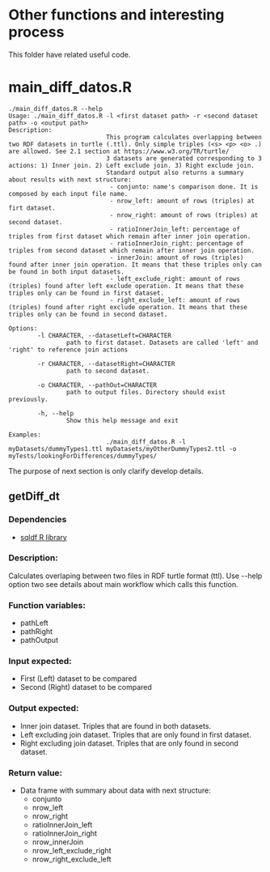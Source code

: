 # Other functions and interesting process

This folder have related useful code.

# main_diff_datos.R

```
./main_diff_datos.R --help
Usage: ./main_diff_datos.R -l <first dataset path> -r <second dataset path> -o <output path>
Description:
                           This program calculates overlapping between two RDF datasets in turtle (.ttl). Only simple triples (<s> <p> <o> .) are allowed. See 2.1 section at https://www.w3.org/TR/turtle/
                           3 datasets are generated corresponding to 3 actions: 1) Inner join. 2) Left exclude join. 3) Right exclude join.
                           Standard output also returns a summary about results with next structure:
                            - conjunto: name's comparison done. It is composed by each input file name.
                            - nrow_left: amount of rows (triples) at firt dataset.
                            - nrow_right: amount of rows (triples) at second dataset.
                            - ratioInnerJoin_left: percentage of triples from first dataset which remain after inner join operation.
                            - ratioInnerJoin_right: percentage of triples from second dataset which remain after inner join operation.
                            - innerJoin: amount of rows (triples) found after inner join operation. It means that these triples only can be found in both input datasets.
                            - left_exclude_right: amount of rows (triples) found after left exclude operation. It means that these triples only can be found in first dataset.
                            - right_exclude_left: amount of rows (triples) found after right exclude operation. It means that these triples only can be found in second dataset.

Options:
        -l CHARACTER, --datasetLeft=CHARACTER
                path to first dataset. Datasets are called 'left' and 'right' to reference join actions

        -r CHARACTER, --datasetRight=CHARACTER
                path to second dataset.

        -o CHARACTER, --pathOut=CHARACTER
                path to output files. Directory should exist previously.

        -h, --help
                Show this help message and exit

Examples:
                           ./main_diff_datos.R -l myDatasets/dummyTypes1.ttl myDatasets/myOtherDummyTypes2.ttl -o myTests/lookingForDifferences/dummyTypes/

```

The purpose of next section is only clarify develop details.

## getDiff_dt 
### Dependencies
* [sqldf R library]( https://cran.r-project.org/web/packages/sqldf/sqldf.pdf )
### Description:
Calculates overlaping between two files in RDF turtle format (ttl). Use --help option two see details about main workflow which calls this function.
### Function variables:
* pathLeft
* pathRight
* pathOutput
### Input expected:
* First (Left) dataset to be compared
* Second (Right) dataset to be compared
### Output expected:
* Inner join dataset. Triples that are found in both datasets.
* Left excluding join dataset. Triples that are only found in first dataset.
* Right excluding join dataset. Triples that are only found in second dataset.
### Return value:
* Data frame with summary about data with next structure:
    * conjunto
	* nrow_left
	* nrow_right
	* ratioInnerJoin_left
	* ratioInnerJoin_right
	* nrow_innerJoin
	* nrow_left_exclude_right
	* nrow_right_exclude_left

